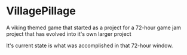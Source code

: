 # VillagePillage
 A viking themed game that started as a project for a 72-hour game jam project that has evolved into it's own larger project
 
It's current state is what was accomplished in that 72-hour window.
